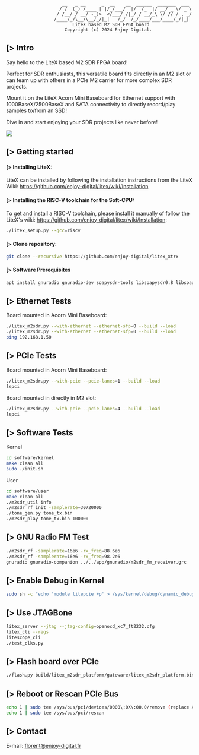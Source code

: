                          __   _ __      _  __    __  ______  _______  ___
                        / /  (_) /____ | |/_/___/  |/  /_  |/ __/ _ \/ _ \
                       / /__/ / __/ -_)>  </___/ /|_/ / __/_\ \/ // / , _/
                      /____/_/\__/\__/_/|_|   /_/  /_/____/___/____/_/|_|
                             LiteX based M2 SDR FPGA board
                          Copyright (c) 2024 Enjoy-Digital.
[> Intro
--------

Say hello to the LiteX based M2 SDR FPGA board!

Perfect for SDR enthusiasts, this versatile board fits directly in an M2 slot or can team up with
others in a PCIe M2 carrier for more complex SDR projects.

Mount it on the LiteX Acorn Mini Baseboard for Ethernet support with 1000BaseX/2500BaseX and SATA
connectivity to directly record/play samples to/from an SSD!

Dive in and start enjoying your SDR projects like never before!

![](https://github.com/enjoy-digital/litex_m2sdr/assets/1450143/fa688df9-071e-40b9-b846-c0532f5e95eb)

[> Getting started
------------------
#### [> Installing LiteX:

LiteX can be installed by following the installation instructions from the LiteX Wiki: https://github.com/enjoy-digital/litex/wiki/Installation

#### [> Installing the RISC-V toolchain for the Soft-CPU:

To get and install a RISC-V toolchain, please install it manually of follow the LiteX's wiki: https://github.com/enjoy-digital/litex/wiki/Installation:
```bash
./litex_setup.py --gcc=riscv
```
#### [> Clone repository:

```bash
git clone --recursive https://github.com/enjoy-digital/litex_xtrx
```

#### [> Software Prerequisites

```bash
apt install gnuradio gnuradio-dev soapysdr-tools libsoapysdr0.8 libsoapysdr-dev libgnuradio-soapy3.10.1
```

[> Ethernet Tests
-----------------

Board mounted in Acorn Mini Baseboard:

```bash
./litex_m2sdr.py --with-ethernet --ethernet-sfp=0 --build --load
./litex_m2sdr.py --with-ethernet --ethernet-sfp=0 --build --load
ping 192.168.1.50
```

[> PCIe Tests
-------------

Board mounted in Acorn Mini Baseboard:

```bash
./litex_m2sdr.py --with-pcie --pcie-lanes=1 --build --load
lspci
```

Board mounted in directly in M2 slot:

```bash
./litex_m2sdr.py --with-pcie --pcie-lanes=4 --build --load
lspci
```

[> Software Tests
------------------

Kernel
```bash
cd software/kernel
make clean all
sudo ./init.sh
```

User
```bash
cd software/user
make clean all
./m2sdr_util info
./m2sdr_rf init -samplerate=30720000
./tone_gen.py tone_tx.bin
./m2sdr_play tone_tx.bin 100000
```

[> GNU Radio FM Test
--------------------
```bash
./m2sdr_rf -samplerate=16e6 -rx_freq=88.6e6
./m2sdr_rf -samplerate=16e6 -rx_freq=98.2e6
gnuradio gnuradio-companion ../../app/gnuradio/m2sdr_fm_receiver.grc
```

[> Enable Debug in Kernel
-------------------------

```bash
sudo sh -c "echo 'module litepcie +p' > /sys/kernel/debug/dynamic_debug/control"
```

[> Use JTAGBone
---------------

```bash
litex_server --jtag --jtag-config=openocd_xc7_ft2232.cfg
litex_cli --regs
litescope_cli
./test_clks.py
```

[> Flash board over PCIe
------------------------
```bash
./flash.py build/litex_m2sdr_platform/gateware/litex_m2sdr_platform.bin
```


[> Reboot or Rescan PCIe Bus
----------------------------
```bash
echo 1 | sudo tee /sys/bus/pci/devices/0000\:0X\:00.0/remove (replace X with actual value)
echo 1 | sudo tee /sys/bus/pci/rescan
```

[> Contact
----------
E-mail: florent@enjoy-digital.fr
